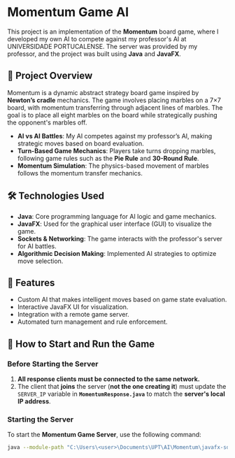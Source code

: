 # Momentum Game AI

This project is an implementation of the **Momentum** board game, where I developed my own AI to compete against my professor's AI at UNIVERSIDADE PORTUCALENSE. The server was provided by my professor, and the project was built using **Java** and **JavaFX**.

## 📌 Project Overview
Momentum is a dynamic abstract strategy board game inspired by **Newton’s cradle** mechanics. The game involves placing marbles on a 7×7 board, with momentum transferring through adjacent lines of marbles. The goal is to place all eight marbles on the board while strategically pushing the opponent's marbles off.

- **AI vs AI Battles**: My AI competes against my professor’s AI, making strategic moves based on board evaluation.
- **Turn-Based Game Mechanics**: Players take turns dropping marbles, following game rules such as the **Pie Rule** and **30-Round Rule**.
- **Momentum Simulation**: The physics-based movement of marbles follows the momentum transfer mechanics.

## 🛠️ Technologies Used
- **Java**: Core programming language for AI logic and game mechanics.
- **JavaFX**: Used for the graphical user interface (GUI) to visualize the game.
- **Sockets & Networking**: The game interacts with the professor's server for AI battles.
- **Algorithmic Decision Making**: Implemented AI strategies to optimize move selection.

## 🚀 Features
- Custom AI that makes intelligent moves based on game state evaluation.
- Interactive JavaFX UI for visualization.
- Integration with a remote game server.
- Automated turn management and rule enforcement.

## 🎯 How to Start and Run the Game

### **Before Starting the Server**
1. **All response clients must be connected to the same network.**
2. The client that **joins** the server (**not the one creating it**) must update the `SERVER_IP` variable in **`MomentumResponse.java`** to match the **server's local IP address**.

### **Starting the Server**
To start the **Momentum Game Server**, use the following command:
```sh
java --module-path "C:\Users\<user>\Documents\UPT\AI\Momentum\javafx-sdk-23.0.1\lib" --add-modules=javafx.controls -jar MomentumServer.jar

